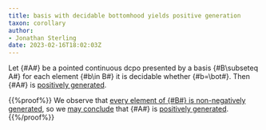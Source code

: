 ```yaml
---
title: basis with decidable bottomhood yields positive generation
taxon: corollary
author:
- Jonathan Sterling
date: 2023-02-16T18:02:03Z
---
```


Let {#A#} be a pointed continuous dcpo presented by a basis {#B\subseteq A#} for each element {#b\in B#} it is decidable whether {#b=\bot#}. Then {#A#} is [positively generated](jms-0023).

{{%proof%}}
We observe that [every element of {#B#} is non-negatively generated](jms-002I), so we [may conclude](jms-0026) that {#A#} is [positively generated](jms-0023).
{{%/proof%}}
